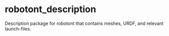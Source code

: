 # robotont_description
Description package for robotont that contains meshes, URDF, and relevant launch-files.
